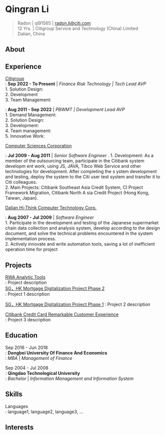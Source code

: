 Qingran Li
==========

> Radon | ql91565 | [radon.li@citi.com](mailto:radon.li@citi.com)  
> 12 Yrs. | Citigroup Service and Technology (China) Limited  
> Dalian, China  

About
-----

Experience
----------

[Citigroup](...)  
: **Sep 2022 - To Present** | *Finance Risk Technology | Tech Lead AVP*  
    1. Solution Design:  
    2. Development  
    3. Team Management:  

: **Aug 2011 - Sep 2022** | *PBWMT | Development Lead AVP*  
    1. Demand Management:  
    2. Solution Design:  
    3. Development:  
    4. Team management:  
    5. Innovative Work:  

[Computer Sciences Corporation](..)

: **Jul 2009 - Aug 2011** | *Senior Software Engineer* . 
    1. Development: As a member of the outsourcing team, participate in the Citibank   system developm ent work, using JS, JAVA, Tibco Web Service and other technologies for development. After completing the s ystem development and testing, deploy the system to the Citi user test system and transfer it to Citi colleagues.  
    2. Main Projects: Citibank Southeast Asia Credit System, CI Project Framework Migration, Citibank North A sia Credit Project (Hong Kong, Taiwan, Japan).  

[Dalian Hi-Think Computer Technology Corp.](...)  

: **Aug 2007 - Jul 2009** | *Software Engineer*  
    1. Participate in the development and testing of the Japanese supermarket chain data collection and analysis system, develop according to the design document, and solve the technical problems encountered in the system implementation process.  
    2. Actively innovate and write automation tools, saving a lot of inefficient operation time for project  

Projects
---------

[RWA Analytic Tools](...)  
:   Project description  
[SG，HK Mortgage Digitalization Project Phase 2](...)  
:   Project 1 description  

[SG，HK Mortgage Digitalization Project Phase 1](...) 
:   Project 2 description  

[Citibank Credit Card Remarkable Customer Experience](...)  
:   Project 3 description  

Education  
---------

Sep 2016 - Jun 2018  
: **Dongbei University Of Finance And Economics**  
: *MBA* | *Management of Finance*

Sep 2004 - Jul 2008  
: **Qingdao Technological University**  
: *Bachelor* | *Information Management and Information System*  

Skills
------

Languages  
:   language1, language2, language3, ...  

Interests
--------
